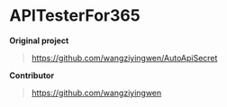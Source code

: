  # APITesterFor365

 **Original project** 
 
 >https://github.com/wangziyingwen/AutoApiSecret
 
 **Contributor** 
 
 >https://github.com/wangziyingwen
